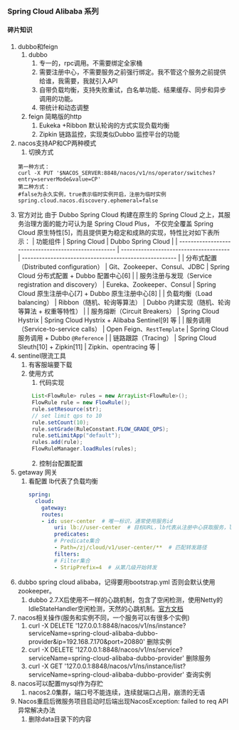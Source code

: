 ### Spring Cloud Alibaba 系列


#### 碎片知识
1. dubbo和feign
   1. dubbo 
      1. 专一的，rpc调用。不需要绑定全家桶
      2. 需要注册中心，不需要服务之前强行绑定。我不管这个服务之前提供给谁，我需要，我就引入API
      3. 自带负载均衡，支持失败重试，白名单功能、结果缓存、同步和异步调用的功能。
      4. 带统计和动态调整
   2. feign 简略版的http 
      1. Eukeka +Ribbon 默认轮询的方式实现负载均衡
      2. Zipkin 链路监控，实现类似Dubbo 监控平台的功能
2. nacos支持AP和CP两种模式
   1. 切换方式
    ```
    第一种方式：
    curl -X PUT '$NACOS_SERVER:8848/nacos/v1/ns/operator/switches?entry=serverMode&value=CP'
    第二种方式：
    #false为永久实例，true表示临时实例开启，注册为临时实例
    spring.cloud.nacos.discovery.ephemeral=false
    ```
3. 官方对比
    由于 Dubbo Spring Cloud 构建在原生的 Spring Cloud 之上，其服务治理方面的能力可认为是 Spring Cloud Plus，
    不仅完全覆盖 Spring Cloud 原生特性[5]，而且提供更为稳定和成熟的实现，特性比对如下表所示：
    | 功能组件                                             | Spring Cloud                           | Dubbo Spring Cloud                                     |
    | ---------------------------------------------------- | -------------------------------------- | ------------------------------------------------------ |
    | 分布式配置（Distributed configuration）              | Git、Zookeeper、Consul、JDBC           | Spring Cloud 分布式配置 + Dubbo 配置中心[6]          |
    | 服务注册与发现（Service registration and discovery） | Eureka、Zookeeper、Consul              | Spring Cloud 原生注册中心[7] + Dubbo 原生注册中心[8] |
    | 负载均衡（Load balancing）                           | Ribbon（随机、轮询等算法）             | Dubbo 内建实现（随机、轮询等算法 + 权重等特性）        |
    | 服务熔断（Circuit Breakers）                         | Spring Cloud Hystrix                   | Spring Cloud Hystrix + Alibaba Sentinel[9] 等        |
    | 服务调用（Service-to-service calls）                 | Open Feign、`RestTemplate`             | Spring Cloud 服务调用 + Dubbo `@Reference`             |
    | 链路跟踪（Tracing）                                  | Spring Cloud Sleuth[10] + Zipkin[11] | Zipkin、opentracing 等                                 |
4. sentinel限流工具
   1. 有客服端要下载
   2. 使用方式
      1. 代码实现
       ```java
        List<FlowRule> rules = new ArrayList<FlowRule>();
        FlowRule rule = new FlowRule();
        rule.setResource(str);
        // set limit qps to 10
        rule.setCount(10);
        rule.setGrade(RuleConstant.FLOW_GRADE_QPS);
        rule.setLimitApp("default");
        rules.add(rule);
        FlowRuleManager.loadRules(rules);
       ```
      2. 控制台配置配置
5. getaway 网关
   1. 看配置 lb代表了负载均衡
        ```yml
        spring: 
          cloud:
            gateway:
            routes:
            - id: user-center  # 唯一标识，通常使用服务id
                uri: lb://user-center  # 目标URL，lb代表从注册中心获取服务，lb是Load Balance的缩写
                predicates:
                # Predicate集合
                - Path=/zj/cloud/v1/user-center/**  # 匹配转发路径
                filters:
                # Filter集合
                - StripPrefix=4  # 从第几级开始转发
        ```
6. dubbo spring cloud alibaba，记得要用bootstrap.yml 否则会默认使用zookeeper。
   1. dubbo 2.7.X后使用不一样的心跳机制，包含了空闲检测，使用Netty的IdleStateHandler空闲检测，天然的心跳机制。[官方文档](https://dubbo.apache.org/zh/blog/2018/08/19/dubbo-%E7%8E%B0%E6%9C%89%E5%BF%83%E8%B7%B3%E6%96%B9%E6%A1%88%E6%80%BB%E7%BB%93%E4%BB%A5%E5%8F%8A%E6%94%B9%E8%BF%9B%E5%BB%BA%E8%AE%AE/)
7. nacos相关操作(服务和实例不同，一个服务可以有很多个实例)
   1. curl -X DELETE '127.0.0.1:8848/nacos/v1/ns/instance?serviceName=spring-cloud-alibaba-dubbo-provider&ip=192.168.7.170&port=20880' 删除实例
   2. curl -X DELETE '127.0.0.1:8848/nacos/v1/ns/service?serviceName=spring-cloud-alibaba-dubbo-provider' 删除服务
   3. curl -X GET '127.0.0.1:8848/nacos/v1/ns/instance/list?serviceName=spring-cloud-alibaba-dubbo-provider' 查询实例
8. nacos可以配置mysql作为存贮
   1. nacos2.0集群，端口号不能连续，连续就端口占用，崩溃的无语
9. Nacos重启后微服务项目启动时后端出现NacosException: failed to req API异常解决办法
   1.  删除data目录下的内容